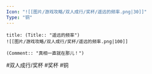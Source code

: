 ```yaml
---
Icon: "![[图片/游戏攻略/双人成行/奖杯/遥远的频率.png|30]]"
Type: "铜"
---
```

```ad-common-bronze-trophy
title: (Title:: "遥远的频率")
![[图片/游戏攻略/双人成行/奖杯/遥远的频率.png|100]]

(Comment:: "真相一直就在那儿！")
```

#双人成行/奖杯 #奖杯 #铜
